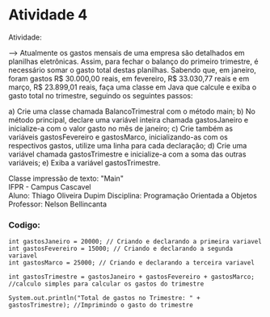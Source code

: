 # Atividade 4

Atividade:

--> Atualmente os gastos mensais de uma empresa são detalhados em planilhas eletrônicas. Assim, para fechar o balanço do primeiro trimestre, é necessário somar o gasto total destas planilhas. Sabendo que, em janeiro, foram gastos R$ 30.000,00 reais, em fevereiro, R$ 33.030,77 reais e em março, R$ 23.899,01 reais, faça uma classe em Java que calcule e exiba o gasto total no trimestre, seguindo os seguintes passos:

a) Crie uma classe chamada BalancoTrimestral com o método main;
b) No método principal, declare uma variável inteira chamada gastosJaneiro e inicialize-a com o valor gasto no mês de janeiro;
c) Crie também as variáveis gastosFevereiro e gastosMarco, inicializando-as com os respectivos gastos, utilize uma linha para cada declaração;
d) Crie uma variável chamada gastosTrimestre e inicialize-a com a soma das outras variáveis;
e) Exiba a variável gastosTrimestre.

Classe impressão de texto: "Main"  
IFPR - Campus Cascavel  
Aluno: Thiago Oliveira Dupim
Disciplina: Programação Orientada a Objetos  
Professor: Nelson Bellincanta

### Codigo:
```
int gastosJaneiro = 20000; // Criando e declarando a primeira variavel
int gastosFevereiro = 15000; // Criando e declarando a segunda variavel
int gastosMarco = 25000; // Criando e declarando a terceira variavel

int gastosTrimestre = gastosJaneiro + gastosFevereiro + gastosMarco; //calculo simples para calcular os gastos do trimestre

System.out.println("Total de gastos no Trimestre: " + gastosTrimestre); //Imprimindo o gasto do trimestre
```
